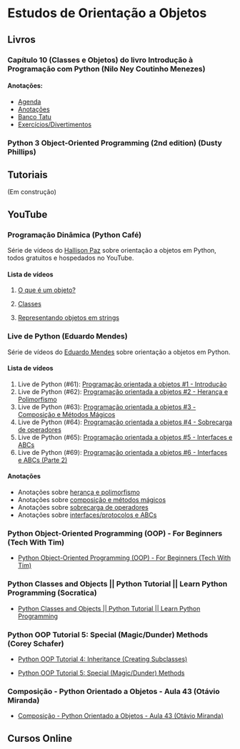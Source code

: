 # Estudos de Orientação a Objetos

## Livros

### Capítulo 10 (Classes e Objetos) do livro Introdução à Programação com Python (Nilo Ney Coutinho Menezes)

#### Anotações:

* [Agenda](https://github.com/guiemi-learning-center/Learning-OOP/blob/master/livro-python-menezes/cap-10_classes_objetos/agenda/agenda.py)
* [Anotações](https://github.com/guiemi-learning-center/Learning-OOP/tree/master/livro-python-menezes/cap-10_classes_objetos/anotacoes)
* [Banco Tatu](https://github.com/guiemi-learning-center/Learning-OOP/tree/master/livro-python-menezes/cap-10_classes_objetos/banco_tatu)
* [Exercícios/Divertimentos](https://github.com/guiemi-learning-center/Learning-OOP/tree/master/livro-python-menezes/cap-10_classes_objetos/divertimentos)

### Python 3 Object-Oriented Programming (2nd edition) (Dusty Phillips)

## Tutoriais
(Em construção)


## YouTube
### Programação Dinâmica (Python Café)

Série de vídeos do [Hallison Paz](https://hallisonpaz.com.br/) sobre orientação a objetos em Python, todos gratuitos e hospedados no YouTube.

#### Lista de vídeos

1. [O que é um objeto?](https://www.youtube.com/watch?v=gJC02P6jkRM)

2. [Classes](https://www.youtube.com/watch?v=9nWMXIXNGdU&t=1814s)

3. [Representando objetos em strings](https://www.youtube.com/watch?v=ei9-eCyon7I&t=5s)

### Live de Python (Eduardo Mendes)

Série de vídeos do [Eduardo Mendes](https://github.com/dunossauro) sobre orientação a objetos em Python.

#### Lista de vídeos

1. Live de Python (\#61): [Programação orientada a objetos \#1 - Introdução](https://www.youtube.com/watch?v=BALM_oJcJL4&t=1s)
2. Live de Python (#62): [Programação orientada a objetos #2 - Herança e Polimorfismo](https://youtu.be/xWTNoTtA9V8?list=PLOQgLBuj2-3L_L6ahsBVA_SzuGtKre3OK)
3. Live de Python (#63): [Programação orientada a objetos #3 - Composição e Métodos Mágicos](https://www.youtube.com/watch?v=MYaXUrmvrho&list=PLOQgLBuj2-3L_L6ahsBVA_SzuGtKre3OK&index=3)
4. Live de Python (#64): [Programação orientada a objetos #4 - Sobrecarga de operadores](https://www.youtube.com/watch?v=XSVvXso_Ukc&list=PLOQgLBuj2-3L_L6ahsBVA_SzuGtKre3OK&index=4) 
5. Live de Python (#65): [Programação orientada a objetos #5 - Interfaces e ABCs](https://www.youtube.com/watch?v=yLHV1__nZZw&list=PLOQgLBuj2-3L_L6ahsBVA_SzuGtKre3OK&index=5)
6. Live de Python (#69): [Programação orientada a objetos #6 - Interfaces e ABCs (Parte 2)](https://www.youtube.com/watch?v=erAXvsuihPQ)

#### Anotações
   * Anotações sobre [herança e polimorfismo](https://github.com/guiemi-learning-center/Learning-OOP/blob/master/live_de_python/2_heranca_polimorfismo.py)
   * Anotações sobre [composição e métodos mágicos](https://github.com/guiemi-learning-center/Learning-OOP/blob/master/live_de_python/3_composicao_metodos_magicos.py)
   * Anotações sobre [sobrecarga de operadores](https://github.com/guiemi-learning-center/Learning-OOP/blob/master/live_de_python/4_sobrecarga_operadores.py)
   * Anotações sobre [interfaces/protocolos e ABCs](https://github.com/guiemi-learning-center/Learning-OOP/blob/master/live_de_python/5_interfaces_abcs.py)

### Python Object-Oriented Programming (OOP) - For Beginners (Tech With Tim)

* [Python Object-Oriented Programming (OOP) - For Beginners (Tech With Tim)](https://www.youtube.com/watch?v=JeznW_7DlB0)

### Python Classes and Objects || Python Tutorial || Learn Python Programming (Socratica)

* [Python Classes and Objects || Python Tutorial || Learn Python Programming](https://www.youtube.com/watch?v=apACNr7DC_s) 

### Python OOP Tutorial 5: Special (Magic/Dunder) Methods (Corey Schafer)

* [Python OOP Tutorial 4: Inheritance (Creating Subclasses)](https://www.youtube.com/watch?v=RSl87lqOXDE)

* [Python OOP Tutorial 5: Special (Magic/Dunder) Methods](https://www.youtube.com/watch?v=3ohzBxoFHAY&list=PL-osiE80TeTsqhIuOqKhwlXsIBIdSeYtc&index=5)

### Composição  - Python Orientado a Objetos - Aula 43 (Otávio Miranda)

* [Composição  - Python Orientado a Objetos - Aula 43 (Otávio Miranda)](https://www.youtube.com/watch?v=O6F77N09HdI)

## Cursos Online

